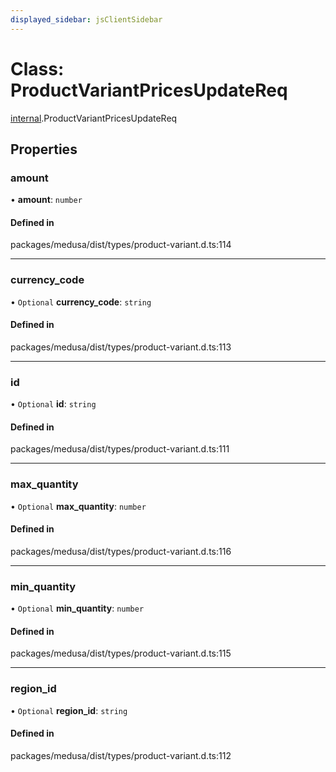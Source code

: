 ```yaml
---
displayed_sidebar: jsClientSidebar
---
```


# Class: ProductVariantPricesUpdateReq

[internal](../modules/internal-8.md).ProductVariantPricesUpdateReq

## Properties

### amount

• **amount**: `number`

#### Defined in

packages/medusa/dist/types/product-variant.d.ts:114

___

### currency\_code

• `Optional` **currency\_code**: `string`

#### Defined in

packages/medusa/dist/types/product-variant.d.ts:113

___

### id

• `Optional` **id**: `string`

#### Defined in

packages/medusa/dist/types/product-variant.d.ts:111

___

### max\_quantity

• `Optional` **max\_quantity**: `number`

#### Defined in

packages/medusa/dist/types/product-variant.d.ts:116

___

### min\_quantity

• `Optional` **min\_quantity**: `number`

#### Defined in

packages/medusa/dist/types/product-variant.d.ts:115

___

### region\_id

• `Optional` **region\_id**: `string`

#### Defined in

packages/medusa/dist/types/product-variant.d.ts:112
